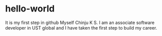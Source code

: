 # hello-world
It is my first step in github
Myself Chinju K S. I am an associate software developer in UST global and I have taken the first step to build my career.
